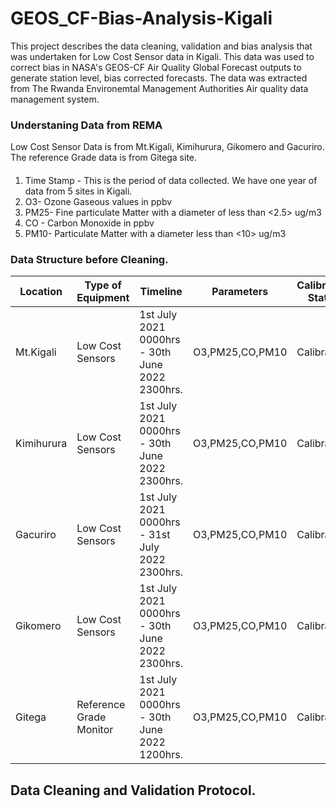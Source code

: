 # GEOS_CF-Bias-Analysis-Kigali
This project describes the data cleaning, validation and bias analysis that was undertaken for Low Cost Sensor data in Kigali.
This data was used to correct bias in NASA's GEOS-CF Air Quality Global Forecast outputs to generate station level, bias corrected forecasts.
The data was extracted from The Rwanda Environemtal Management Authorities Air quality data management system.
### Understaning Data from REMA 
Low Cost Sensor Data is from Mt.Kigali, Kimihurura, Gikomero and Gacuriro.
The reference Grade data is from Gitega site.
#### <Features within Data.>
1. Time Stamp - This is the period of data collected. We have one year of data from 5 sites in Kigali.
2. O3- Ozone Gaseous values in ppbv 
3. PM25- Fine particulate Matter with a diameter of less than <2.5> ug/m3
4. CO - Carbon Monoxide in ppbv
5. PM10- Particulate Matter with a diameter less than <10> ug/m3
### Data Structure before Cleaning.

| **Location** | **Type of Equipment** | **Timeline**                                    | **Parameters**  | **Calibration Status** |
|--------------|-----------------------|-------------------------------------------------|-----------------|------------------------|
| Mt.Kigali    | Low Cost Sensors      | 1st July 2021 0000hrs - 30th June 2022 2300hrs. | O3,PM25,CO,PM10 | Calibrated             |
| Kimihurura   | Low Cost Sensors      | 1st July 2021 0000hrs - 30th June 2022 2300hrs. | O3,PM25,CO,PM10 | Calibrated             |
| Gacuriro     | Low Cost Sensors      | 1st July 2021 0000hrs - 31st July 2022 2300hrs. | O3,PM25,CO,PM10 | Calibrated             |
| Gikomero     | Low Cost Sensors      | 1st July 2021 0000hrs - 30th June 2022 2300hrs. | O3,PM25,CO,PM10 | Calibrated             |
| Gitega       | Reference Grade Monitor| 1st July 2021 0000hrs - 30th June 2022 1200hrs. | O3,PM25,CO,PM10 | Calibrated            |


## Data Cleaning and Validation Protocol.


